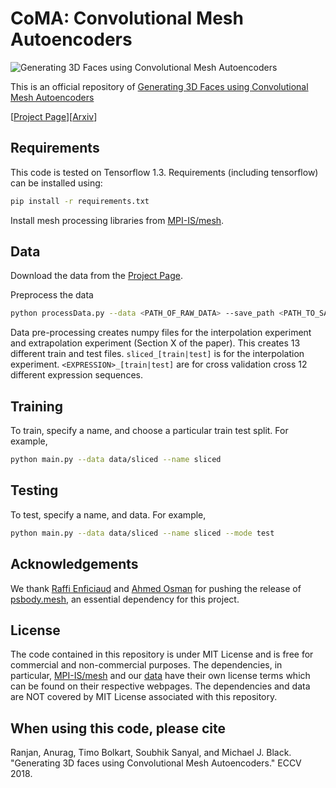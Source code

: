 # CoMA: Convolutional Mesh Autoencoders

![Generating 3D Faces using Convolutional Mesh Autoencoders](http://coma.is.tue.mpg.de/assets/coma_faces.jpg)

This is an official repository of [Generating 3D Faces using Convolutional Mesh Autoencoders](https://coma.is.tue.mpg.de)

[[Project Page](https://coma.is.tue.mpg.de)][[Arxiv](https://arxiv.org/abs/1807.10267)]

## Requirements
This code is tested on Tensorflow 1.3. Requirements (including tensorflow) can be installed using:
```bash
pip install -r requirements.txt
```
Install mesh processing libraries from [MPI-IS/mesh](https://github.com/MPI-IS/mesh).

## Data
Download the data from the [Project Page](https://coma.is.tue.mpg.de).

Preprocess the data
```bash
python processData.py --data <PATH_OF_RAW_DATA> --save_path <PATH_TO_SAVE_PROCESSED DATA>
```

Data pre-processing creates numpy files for the interpolation experiment and extrapolation experiment (Section X of the paper).
This creates 13 different train and test files.
`sliced_[train|test]` is for the interpolation experiment.
`<EXPRESSION>_[train|test]` are for cross validation cross 12 different expression sequences.

## Training
To train, specify a name, and choose a particular train test split. For example,
```bash
python main.py --data data/sliced --name sliced
```  

## Testing
To test, specify a name, and data. For example,
```bash
python main.py --data data/sliced --name sliced --mode test

```  
## Acknowledgements
We thank [Raffi Enficiaud](https://www.is.mpg.de/person/renficiaud) and [Ahmed Osman](https://ps.is.tuebingen.mpg.de/person/aosman) for pushing the release of [psbody.mesh](https://github.com/MPI-IS/mesh), an essential dependency for this project.

## License
The code contained in this repository is under MIT License and is free for commercial and non-commercial purposes. The dependencies, in particular, [MPI-IS/mesh](https://github.com/MPI-IS/mesh) and our [data](https://coma.is.tue.mpg.de) have their own license terms which can be found on their respective webpages. The dependencies and data are NOT covered by MIT License associated with this repository.

## When using this code, please cite

Ranjan, Anurag, Timo Bolkart, Soubhik Sanyal, and Michael J. Black. "Generating 3D faces using Convolutional Mesh Autoencoders." ECCV 2018.
